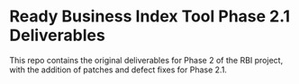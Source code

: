 # Ready Business Index Tool Phase 2.1 Deliverables
This repo contains the original deliverables for Phase 2 of the RBI project, with the addition of patches and defect fixes for Phase 2.1.
